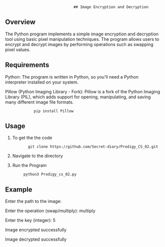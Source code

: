                                    ## Image Encryption and Decryption

## Overview

The Python program implements a simple image encryption and decryption tool using basic pixel manipulation techniques. The program allows users to encrypt and decrypt images by performing operations such as swapping pixel values.


## Requirements

Python: The program is written in Python, so you'll need a Python interpreter installed on your system.

Pillow (Python Imaging Library - Fork): Pillow is a fork of the Python Imaging Library (PIL), which adds support for opening, manipulating, and saving many different image file formats.

                 pip install Pillow

## Usage

1. To get the the code

              git clone https://github.com/Secret-diary/Prodigy_CS_02.git

2. Navigate to the directory

3. Run the Program
   
            python3 Prodigy_cs_02.py


## Example

Enter the path to the image: <path>

Enter the operation (swap/multiply): multiply

Enter the key (integer): 5

Image encrypted successfully

Image decrypted successfully

